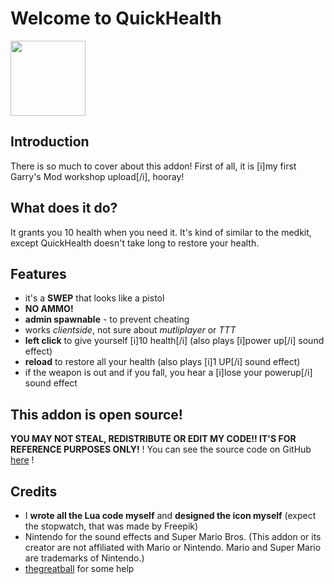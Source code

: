 Welcome to QuickHealth
========
<img src="http://i.imgur.com/Zx4ZmeQ.png" width="120">

## Introduction
There is so much to cover about this addon! First of all, it is [i]my first Garry's Mod workshop upload[/i], hooray!

## What does it do?
It grants you 10 health when you need it. It's kind of similar to the medkit, except QuickHealth doesn't take long to restore your health.

## Features
- it's a **SWEP** that looks like a pistol
- **NO AMMO!**
- **admin spawnable** - to prevent cheating
- works *clientside*, not sure about *mutliplayer* or *TTT*
- **left click** to give yourself [i]10 health[/i] (also plays [i]power up[/i] sound effect)
- **reload** to restore all your health (also plays [i]1 UP[/i] sound effect)
- if the weapon is out and if you fall, you hear a [i]lose your powerup[/i] sound effect

## This addon is open source!
**YOU MAY NOT STEAL, REDISTRIBUTE OR EDIT MY CODE!! IT'S FOR REFERENCE PURPOSES ONLY!**
! You can see the source code on GitHub [here](https://github.com/theandrew61/QuickHealth) !

## Credits
- I **wrote all the Lua code myself** and **designed the icon myself** (expect the stopwatch, that was made by Freepik)
- Nintendo for the sound effects and Super Mario Bros. (This addon or its creator are not affiliated with Mario or Nintendo. Mario and Super Mario are trademarks of Nintendo.)
- [thegreatball](http://steamcommunity.com/id/Thegreatball) for some help
